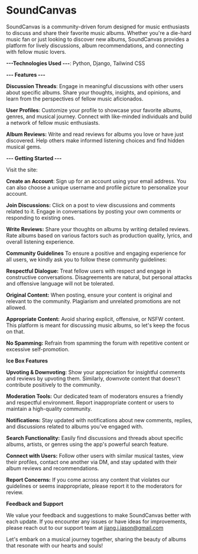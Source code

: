 # SoundCanvas

SoundCanvas is a community-driven forum designed for music enthusiasts to discuss and share their favorite music albums. Whether you're a die-hard music fan or just looking to discover new albums, SoundCanvas provides a platform for lively discussions, album recommendations, and connecting with fellow music lovers.

**---Technologies Used ---**: Python, Django, Tailwind CSS

**--- Features ---**

**Discussion Threads**: Engage in meaningful discussions with other users about specific albums. Share your thoughts, insights, and opinions, and learn from the perspectives of fellow music aficionados.

**User Profiles**: Customize your profile to showcase your favorite albums, genres, and musical journey. Connect with like-minded individuals and build a network of fellow music enthusiasts.

**Album Reviews:** Write and read reviews for albums you love or have just discovered. Help others make informed listening choices and find hidden musical gems.

**--- Getting Started ---** 

Visit the site:

**Create an Account**: Sign up for an account using your email address. You can also choose a unique username and profile picture to personalize your account.

**Join Discussions:** Click on a post to view discussions and comments related to it. Engage in conversations by posting your own comments or responding to existing ones.

**Write Reviews:** Share your thoughts on albums by writing detailed reviews. Rate albums based on various factors such as production quality, lyrics, and overall listening experience.

**Community Guidelines**
To ensure a positive and engaging experience for all users, we kindly ask you to follow these community guidelines:

**Respectful Dialogue:** Treat fellow users with respect and engage in constructive conversations. Disagreements are natural, but personal attacks and offensive language will not be tolerated.

**Original Content:** When posting, ensure your content is original and relevant to the community. Plagiarism and unrelated promotions are not allowed.

**Appropriate Content:** Avoid sharing explicit, offensive, or NSFW content. This platform is meant for discussing music albums, so let's keep the focus on that.

**No Spamming:** Refrain from spamming the forum with repetitive content or excessive self-promotion.

**Ice Box Features**

**Upvoting & Downvoting**: Show your appreciation for insightful comments and reviews by upvoting them. Similarly, downvote content that doesn't contribute positively to the community.

**Moderation Tools:** Our dedicated team of moderators ensures a friendly and respectful environment. Report inappropriate content or users to maintain a high-quality community.

**Notifications:** Stay updated with notifications about new comments, replies, and discussions related to albums you've engaged with.

**Search Functionality:** Easily find discussions and threads about specific albums, artists, or genres using the app's powerful search feature.

**Connect with Users:** Follow other users with similar musical tastes, view their profiles, contact one another via DM, and stay updated with their album reviews and recommendations.

**Report Concerns:** If you come across any content that violates our guidelines or seems inappropriate, please report it to the moderators for review.

**Feedback and Support**

We value your feedback and suggestions to make SoundCanvas better with each update. If you encounter any issues or have ideas for improvements, please reach out to our support team at jiang.j.jason@gmail.com

Let's embark on a musical journey together, sharing the beauty of albums that resonate with our hearts and souls!

